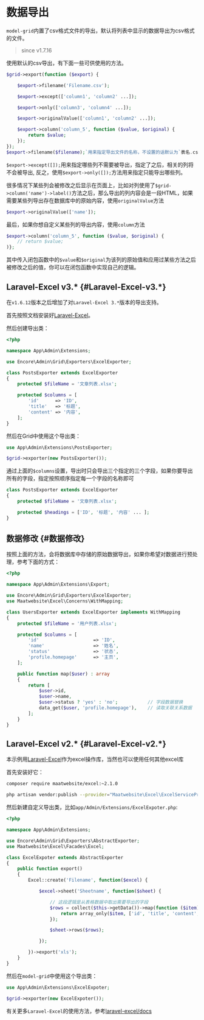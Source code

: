 # 数据导出

`model-grid`内置了csv格式文件的导出，默认将列表中显示的数据导出为csv格式的文件。

> since v1.7.16

使用默认的csv导出，有下面一些可供使用的方法。

```php
$grid->export(function ($export) {

    $export->filename('Filename.csv');

    $export->except(['column1', 'column2' ...]);

    $export->only(['column3', 'column4' ...]);

    $export->originalValue(['column1', 'column2' ...]);

    $export->column('column_5', function ($value, $original) {
        return $value;
    });
});
$export->filename($filename);`用来指定导出文件的名称，不设置的话默认为`表名.csv
```

`$export->except([]);`用来指定哪些列不需要被导出，指定了之后，相关的列将不会被导出, 反之，使用`$export->only([]);`方法用来指定只能导出哪些列。

很多情况下某些列会被修改之后显示在页面上，比如对列使用了`$grid->column('name')->label()`方法之后，那么导出的列内容会是一段HTML，如果需要某些列导出存在数据库中的原始内容，使用`originalValue`方法

```php
$export->originalValue(['name']);
```

最后，如果你想自定义某些列的导出内容，使用`column`方法

```php
$export->column('column_5', function ($value, $original) {
    // return $value;
)};
```

其中传入闭包函数中的`$value`和`$original`为该列的原始值和应用过某些方法之后被修改之后的值，你可以在闭包函数中实现自己的逻辑。

## Laravel-Excel v3.* {#Laravel-Excel-v3.*}

在`v1.6.12`版本之后增加了对`Laravel-Excel 3.*`版本的导出支持。

首先按照文档安装好[Laravel-Excel](https://github.com/Maatwebsite/Laravel-Excel)。

然后创建导出类：

```php
<?php

namespace App\Admin\Extensions;

use Encore\Admin\Grid\Exporters\ExcelExporter; 

class PostsExporter extends ExcelExporter
{
    protected $fileName = '文章列表.xlsx';

    protected $columns = [
        'id'      => 'ID',
        'title'   => '标题',
        'content' => '内容',
    ];
}
```

然后在Grid中使用这个导出类：

```php
use App\Admin\Extensions\PostsExporter;

$grid->exporter(new PostsExporter());
```

通过上面的`$columns`设置，导出时只会导出三个指定的三个字段，如果你要导出所有的字段，指定按照顺序指定每一个字段的名称即可

```php
class PostsExporter extends ExcelExporter
{
    protected $fileName = '文章列表.xlsx';

    protected $headings = ['ID', '标题', '内容' ... ];
}
```

## 数据修改 {#数据修改}

按照上面的方法，会将数据库中存储的原始数据导出，如果你希望对数据进行预处理，参考下面的方式：

```php
<?php

namespace App\Admin\Extensions\Export;

use Encore\Admin\Grid\Exporters\ExcelExporter;
use Maatwebsite\Excel\Concerns\WithMapping;

class UsersExporter extends ExcelExporter implements WithMapping
{
    protected $fileName = '用户列表.xlsx';

    protected $columns = [
        'id'                    => 'ID',
        'name'                  => '姓名',
        'status'                => '状态',
        'profile.homepage'      => '主页',
    ];

    public function map($user) : array
    {
        return [
            $user->id,
            $user->name,
            $user->status ? 'yes' : 'no';           // 字段数据替换
            data_get($user, 'profile.homepage'),    // 读取关联关系数据
        ];
    }
}
```

## Laravel-Excel v2.* {#Laravel-Excel-v2.*}

本示例用[Laravel-Excel](https://github.com/Maatwebsite/Laravel-Excel)作为excel操作库，当然也可以使用任何其他excel库

首先安装好它：

```bash
composer require maatwebsite/excel:~2.1.0

php artisan vendor:publish --provider="Maatwebsite\Excel\ExcelServiceProvider"
```

然后新建自定义导出类，比如`app/Admin/Extensions/ExcelExpoter.php`:

```php
<?php

namespace App\Admin\Extensions;

use Encore\Admin\Grid\Exporters\AbstractExporter;
use Maatwebsite\Excel\Facades\Excel;

class ExcelExpoter extends AbstractExporter
{
    public function export()
    {
        Excel::create('Filename', function($excel) {

            $excel->sheet('Sheetname', function($sheet) {

                // 这段逻辑是从表格数据中取出需要导出的字段
                $rows = collect($this->getData())->map(function ($item) {
                    return array_only($item, ['id', 'title', 'content', 'rate', 'keywords']);
                });

                $sheet->rows($rows);

            });

        })->export('xls');
    }
}
```

然后在`model-grid`中使用这个导出类：

```php
use App\Admin\Extensions\ExcelExpoter;

$grid->exporter(new ExcelExpoter());
```

有关更多`Laravel-Excel`的使用方法，参考[laravel-excel/docs](http://www.maatwebsite.nl/laravel-excel/docs)